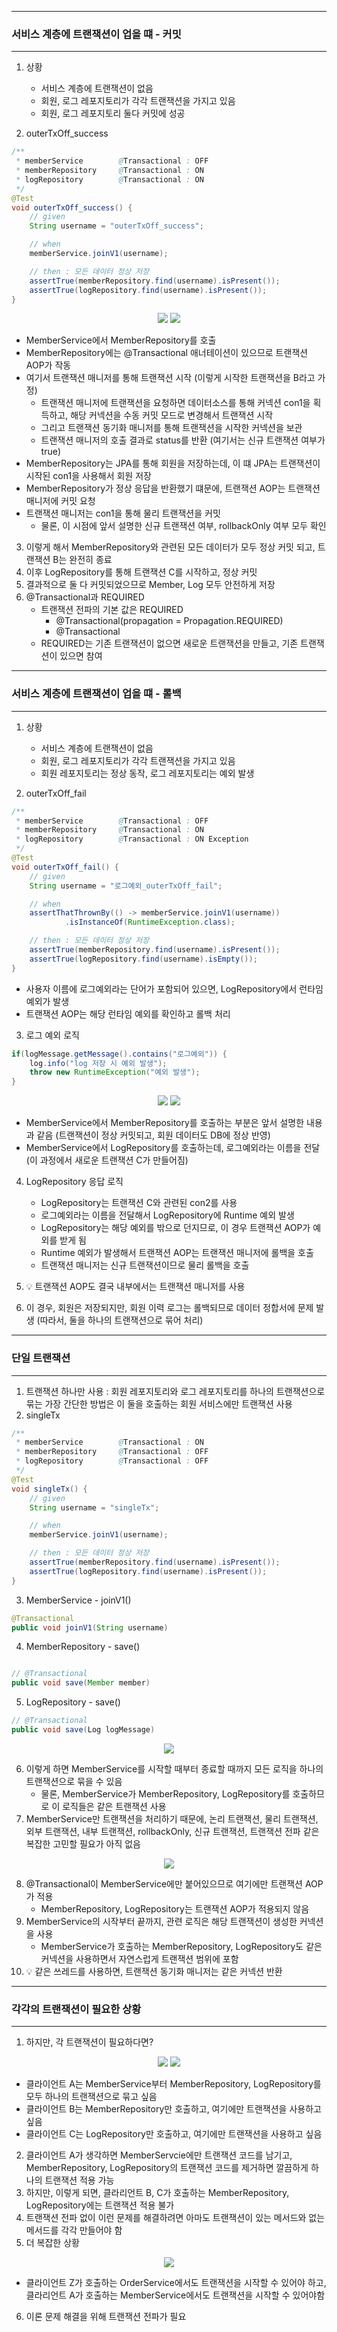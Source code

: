 -----
### 서비스 계층에 트랜잭션이 업을 떄 - 커밋
-----
1. 상황
   - 서비스 계층에 트랜잭션이 없음
   - 회원, 로그 레포지토리가 각각 트랜잭션을 가지고 있음
   - 회원, 로그 레포지토리 둘다 커밋에 성공

2. outerTxOff_success
```java
/**
 * memberService        @Transactional : OFF
 * memberRepository     @Transactional : ON
 * logRepository        @Transactional : ON
 */
@Test
void outerTxOff_success() {
    // given
    String username = "outerTxOff_success";

    // when
    memberService.joinV1(username);

    // then : 모든 데이터 정상 저장
    assertTrue(memberRepository.find(username).isPresent());
    assertTrue(logRepository.find(username).isPresent());
}
```

<div align="center">
<img src="https://github.com/user-attachments/assets/3c422317-03fe-4e6b-8305-6bd700aeefdd">
<img src="https://github.com/user-attachments/assets/c0f1ce46-c974-486a-b8cc-eeb33205245b">
</div>

  - MemberService에서 MemberRepository를 호출
  - MemberRepository에는 @Transactional 애너테이션이 있으므로 트랜잭션 AOP가 작동
  - 여기서 트랜잭션 매니저를 통해 트랜잭션 시작 (이렇게 시작한 트랜잭션을 B라고 가정)
    + 트랜잭션 매니저에 트랜잭션을 요청하면 데이터소스를 통해 커넥션 con1을 획득하고, 해당 커넥션을 수동 커밋 모드로 변경해서 트랜잭션 시작
    + 그리고 트랜잭션 동기화 매니저를 통해 트랜잭션을 시작한 커넥션을 보관
    + 트랜잭션 매니저의 호출 결과로 status를 반환 (여기서는 신규 트랜잭션 여부가 true)
  - MemberRepository는 JPA를 통해 회원을 저장하는데, 이 떄 JPA는 트랜잭션이 시작된 con1을 사용해서 회원 저장
  - MemberRepository가 정상 응답을 반환했기 떄문에, 트랜잭션 AOP는 트랜잭션 매니저에 커밋 요청
  - 트랜잭션 매니저는 con1을 통해 물리 트랜잭션을 커밋
    + 물론, 이 시점에 앞서 설명한 신규 트랜잭션 여부, rollbackOnly 여부 모두 확인

3. 이렇게 해서 MemberRepository와 관련된 모든 데이터가 모두 정상 커밋 되고, 트랜잭션 B는 완전히 종료
4. 이후 LogRepository를 통해 트랜잭션 C를 시작하고, 정상 커밋
5. 결과적으로 둘 다 커밋되었으므로 Member, Log 모두 안전하게 저장
6. @Transactional과 REQUIRED
   - 트랜잭션 전파의 기본 값은 REQUIRED
     + @Transactional(propagation = Propagation.REQUIRED)
     + @Transactional
   - REQUIRED는 기존 트랜잭션이 없으면 새로운 트랜잭션을 만들고, 기존 트랜잭션이 있으면 참여

-----
### 서비스 계층에 트랜잭션이 업을 떄 - 롤백
-----
1. 상황
   - 서비스 계층에 트랜잭션이 없음
   - 회원, 로그 레포지토리가 각각 트랜잭션을 가지고 있음
   - 회원 레포지토리는 정상 동작, 로그 레포지토리는 예외 발생

2. outerTxOff_fail
```java
/**
 * memberService        @Transactional : OFF
 * memberRepository     @Transactional : ON
 * logRepository        @Transactional : ON Exception
 */
@Test
void outerTxOff_fail() {
    // given
    String username = "로그예외_outerTxOff_fail";

    // when
    assertThatThrownBy(() -> memberService.joinV1(username))
            .isInstanceOf(RuntimeException.class);

    // then : 모든 데이터 정상 저장
    assertTrue(memberRepository.find(username).isPresent());
    assertTrue(logRepository.find(username).isEmpty());
}
```
  - 사용자 이름에 로그예외라는 단어가 포함되어 있으면, LogRepository에서 런타임 예외가 발생
  - 트랜잭션 AOP는 해당 런타임 예외를 확인하고 롤백 처리

3. 로그 예외 로직
```java
if(logMessage.getMessage().contains("로그예외")) {
    log.info("log 저장 시 예외 발생");
    throw new RuntimeException("예외 발생");
}
```

<div align="center">
<img src="https://github.com/user-attachments/assets/4ae9d0c8-a45d-4964-b84c-80a5b618fec1">
<img src="https://github.com/user-attachments/assets/20469504-ccf8-4ff7-b70f-c3ea01d3999e">
</div>

  - MemberService에서 MemberRepository를 호출하는 부분은 앞서 설명한 내용과 같음 (트랜잭션이 정상 커밋되고, 회원 데이터도 DB에 정상 반영)
  - MemberService에서 LogRepository를 호출하는데, 로그예외라는 이름을 전달 (이 과정에서 새로운 트랜잭션 C가 만들어짐)

4. LogRepository 응답 로직
   - LogRepository는 트랜잭션 C와 관련된 con2를 사용
   - 로그예외라는 이름을 전달해서 LogRepository에 Runtime 예외 발생
   - LogRepository는 해당 예외를 밖으로 던지므로, 이 경우 트랜잭션 AOP가 예외를 받게 됨
   - Runtime 예외가 발생해서 트랜잭션 AOP는 트랜잭션 매니저에 롤백을 호출
   - 트랜잭션 매니저는 신규 트랜잭션이므로 물리 롤백을 호출

5. 💡 트랜잭션 AOP도 결국 내부에서는 트랜잭션 매니저를 사용
6. 이 경우, 회원은 저장되지만, 회원 이력 로그는 롤백되므로 데이터 정합서에 문제 발생 (따라서, 둘을 하나의 트랜잭션으로 묶어 처리)

-----
### 단일 트랜잭션
-----
1. 트랜잭션 하나만 사용 : 회원 레포지토리와 로그 레포지토리를 하나의 트랜잭션으로 묶는 가장 간단한 방법은 이 둘을 호출하는 회원 서비스에만 트랜잭션 사용
2. singleTx
```java
/**
 * memberService        @Transactional : ON
 * memberRepository     @Transactional : OFF
 * logRepository        @Transactional : OFF
 */
@Test
void singleTx() {
    // given
    String username = "singleTx";

    // when
    memberService.joinV1(username);

    // then : 모든 데이터 정상 저장
    assertTrue(memberRepository.find(username).isPresent());
    assertTrue(logRepository.find(username).isPresent());
}
```

3. MemberService - joinV1()
```java
@Transactional
public void joinV1(String username)
```

4. MemberRepository - save()
```java

// @Transactional
public void save(Member member)
```

5. LogRepository - save()
```java
// @Transactional
public void save(Log logMessage)
```
<div align="center">
<img src="https://github.com/user-attachments/assets/12273a2f-34f1-483c-aa63-df5d33db126c">
</div>

6. 이렇게 하면 MemberService를 시작할 때부터 종료할 때까지 모든 로직을 하나의 트랜잭션으로 묶을 수 있음
   - 물론, MemberService가 MemberRepository, LogRepository를 호출하므로 이 로직들은 같은 트랜잭션 사용
7. MemberService만 트랜잭션을 처리하기 때문에, 논리 트랜잭션, 물리 트랜잭션, 외부 트랜잭션, 내부 트랜잭션, rollbackOnly, 신규 트랜잭션, 트랜잭션 전파 같은 복잡한 고민할 필요가 아직 없음

<div align="center">
<img src="https://github.com/user-attachments/assets/8451a51d-3584-4509-976e-3b8bd3d2b682">
</div>

8. @Transactional이 MemberService에만 붙어있으므로 여기에만 트랜잭션 AOP가 적용
   - MemberRepository, LogRepository는 트랜잭션 AOP가 적용되지 않음
9. MemberService의 시작부터 끝까지, 관련 로직은 해당 트랜잭션이 생성한 커넥션을 사용
   - MemberService가 호출하는 MemberRepository, LogRepository도 같은 커넥션을 사용하면서 자연스럽게 트랜잭션 범위에 포함
10. 💡 같은 쓰레드를 사용하면, 트랜잭션 동기화 매니저는 같은 커넥션 반환

-----
### 각각의 트랜잭션이 필요한 상황
-----
1. 하지만, 각 트랜잭션이 필요하다면?
<div align="center">
<img src="https://github.com/user-attachments/assets/436209f3-acfb-4ed8-8c8f-0171f66d337f">
<img src="https://github.com/user-attachments/assets/53b723fe-a5e6-485b-b989-6dcccb7f30ec">
</div>

  - 클라이언트 A는 MemberService부터 MemberRepository, LogRepository를 모두 하나의 트랜잭션으로 묶고 싶음
  - 클라이언트 B는 MemberRepository만 호출하고, 여기에만 트랜잭션을 사용하고 싶음
  - 클라이언트 C는 LogRepository만 호출하고, 여기에만 트랜잭션을 사용하고 싶음

2. 클라이언트 A가 생각하면 MemberServcie에만 트랜잭션 코드를 남기고, MemberRepository, LogRepository의 트랜잭션 코드를 제거하면 깔끔하게 하나의 트랜잭션 적용 가능
3. 하지만, 이렇게 되면, 클라리언트 B, C가 호출하는 MemberRepository, LogRepository에는 트랜잭션 적용 불가
4. 트랜잭션 전파 없이 이런 문제를 해결하려면 아마도 트랜잭션이 있는 메서드와 없는 메서드를 각각 만들어야 함
5. 더 복잡한 상황
<div align="center">
<img src="https://github.com/user-attachments/assets/348c645f-2770-4e9b-953c-3e171532db2e">
</div>

  - 클라이언트 Z가 호출하는 OrderService에서도 트랜잭션을 시작할 수 있어야 하고, 클라리언트 A가 호출하는 MemberService에서도 트랜잭션을 시작할 수 있어야함

6. 이론 문제 해결을 위해 트랜잭션 전파가 필요
